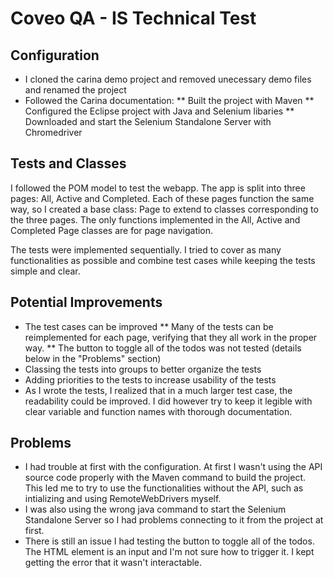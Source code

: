 # Coveo QA - IS Technical Test 

## Configuration
* I cloned the carina demo project and removed unecessary demo files and renamed the project
* Followed the Carina documentation: 
** Built the project with Maven
** Configured the Eclipse project with Java and Selenium libaries
** Downloaded and start the Selenium Standalone Server with Chromedriver

## Tests and Classes

I followed the POM model to test the webapp. The app is split into three pages: All, Active and Completed. Each of these pages function the same way, so I created a base class: Page to extend to classes corresponding to the three pages. The only functions implemented in the All, Active and Completed Page classes are for page navigation.

The tests were implemented sequentially. I tried to cover as many functionalities as possible and combine test cases while keeping the tests simple and clear. 

## Potential Improvements
* The test cases can be improved
** Many of the tests can be reimplemented for each page, verifying that they all work in the proper way. 
** The button to toggle all of the todos was not tested (details below in the "Problems" section)
* Classing the tests into groups to better organize the tests
* Adding priorities to the tests to increase usability of the tests
* As I wrote the tests, I realized that in a much larger test case, the readability could be improved. I did however try to keep it legible with clear variable and function names with thorough documentation. 

## Problems
* I had trouble at first with the configuration. At first I wasn't using the API source code properly with the Maven command to build the project. This led me to try to use the functionalities without the API, such as intializing and using RemoteWebDrivers myself. 
* I was also using the wrong java command to start the Selenium Standalone Server so I had problems connecting to it from the project at first. 
* There is still an issue I had testing the button to toggle all of the todos. The HTML element is an input and I'm not sure how to trigger it. I kept getting the error that it wasn't interactable.

